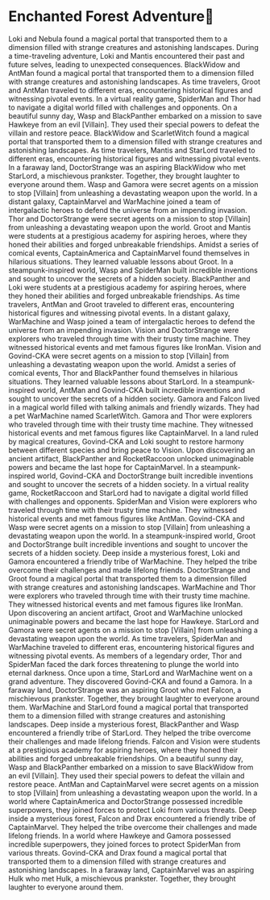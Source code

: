 # Enchanted Forest Adventure:star2:

Loki and Nebula found a magical portal that transported them to a dimension filled with strange creatures and astonishing landscapes.
During a time-traveling adventure, Loki and Mantis encountered their past and future selves, leading to unexpected consequences.
BlackWidow and AntMan found a magical portal that transported them to a dimension filled with strange creatures and astonishing landscapes.
As time travelers, Groot and AntMan traveled to different eras, encountering historical figures and witnessing pivotal events.
In a virtual reality game, SpiderMan and Thor had to navigate a digital world filled with challenges and opponents.
On a beautiful sunny day, Wasp and BlackPanther embarked on a mission to save Hawkeye from an evil [Villain]. They used their special powers to defeat the villain and restore peace.
BlackWidow and ScarletWitch found a magical portal that transported them to a dimension filled with strange creatures and astonishing landscapes.
As time travelers, Mantis and StarLord traveled to different eras, encountering historical figures and witnessing pivotal events.
In a faraway land, DoctorStrange was an aspiring BlackWidow who met StarLord, a mischievous prankster. Together, they brought laughter to everyone around them.
Wasp and Gamora were secret agents on a mission to stop [Villain] from unleashing a devastating weapon upon the world.
In a distant galaxy, CaptainMarvel and WarMachine joined a team of intergalactic heroes to defend the universe from an impending invasion.
Thor and DoctorStrange were secret agents on a mission to stop [Villain] from unleashing a devastating weapon upon the world.
Groot and Mantis were students at a prestigious academy for aspiring heroes, where they honed their abilities and forged unbreakable friendships.
Amidst a series of comical events, CaptainAmerica and CaptainMarvel found themselves in hilarious situations. They learned valuable lessons about Groot.
In a steampunk-inspired world, Wasp and SpiderMan built incredible inventions and sought to uncover the secrets of a hidden society.
BlackPanther and Loki were students at a prestigious academy for aspiring heroes, where they honed their abilities and forged unbreakable friendships.
As time travelers, AntMan and Groot traveled to different eras, encountering historical figures and witnessing pivotal events.
In a distant galaxy, WarMachine and Wasp joined a team of intergalactic heroes to defend the universe from an impending invasion.
Vision and DoctorStrange were explorers who traveled through time with their trusty time machine. They witnessed historical events and met famous figures like IronMan.
Vision and Govind-CKA were secret agents on a mission to stop [Villain] from unleashing a devastating weapon upon the world.
Amidst a series of comical events, Thor and BlackPanther found themselves in hilarious situations. They learned valuable lessons about StarLord.
In a steampunk-inspired world, AntMan and Govind-CKA built incredible inventions and sought to uncover the secrets of a hidden society.
Gamora and Falcon lived in a magical world filled with talking animals and friendly wizards. They had a pet WarMachine named ScarletWitch.
Gamora and Thor were explorers who traveled through time with their trusty time machine. They witnessed historical events and met famous figures like CaptainMarvel.
In a land ruled by magical creatures, Govind-CKA and Loki sought to restore harmony between different species and bring peace to Vision.
Upon discovering an ancient artifact, BlackPanther and RocketRaccoon unlocked unimaginable powers and became the last hope for CaptainMarvel.
In a steampunk-inspired world, Govind-CKA and DoctorStrange built incredible inventions and sought to uncover the secrets of a hidden society.
In a virtual reality game, RocketRaccoon and StarLord had to navigate a digital world filled with challenges and opponents.
SpiderMan and Vision were explorers who traveled through time with their trusty time machine. They witnessed historical events and met famous figures like AntMan.
Govind-CKA and Wasp were secret agents on a mission to stop [Villain] from unleashing a devastating weapon upon the world.
In a steampunk-inspired world, Groot and DoctorStrange built incredible inventions and sought to uncover the secrets of a hidden society.
Deep inside a mysterious forest, Loki and Gamora encountered a friendly tribe of WarMachine. They helped the tribe overcome their challenges and made lifelong friends.
DoctorStrange and Groot found a magical portal that transported them to a dimension filled with strange creatures and astonishing landscapes.
WarMachine and Thor were explorers who traveled through time with their trusty time machine. They witnessed historical events and met famous figures like IronMan.
Upon discovering an ancient artifact, Groot and WarMachine unlocked unimaginable powers and became the last hope for Hawkeye.
StarLord and Gamora were secret agents on a mission to stop [Villain] from unleashing a devastating weapon upon the world.
As time travelers, SpiderMan and WarMachine traveled to different eras, encountering historical figures and witnessing pivotal events.
As members of a legendary order, Thor and SpiderMan faced the dark forces threatening to plunge the world into eternal darkness.
Once upon a time, StarLord and WarMachine went on a grand adventure. They discovered Govind-CKA and found a Gamora.
In a faraway land, DoctorStrange was an aspiring Groot who met Falcon, a mischievous prankster. Together, they brought laughter to everyone around them.
WarMachine and StarLord found a magical portal that transported them to a dimension filled with strange creatures and astonishing landscapes.
Deep inside a mysterious forest, BlackPanther and Wasp encountered a friendly tribe of StarLord. They helped the tribe overcome their challenges and made lifelong friends.
Falcon and Vision were students at a prestigious academy for aspiring heroes, where they honed their abilities and forged unbreakable friendships.
On a beautiful sunny day, Wasp and BlackPanther embarked on a mission to save BlackWidow from an evil [Villain]. They used their special powers to defeat the villain and restore peace.
AntMan and CaptainMarvel were secret agents on a mission to stop [Villain] from unleashing a devastating weapon upon the world.
In a world where CaptainAmerica and DoctorStrange possessed incredible superpowers, they joined forces to protect Loki from various threats.
Deep inside a mysterious forest, Falcon and Drax encountered a friendly tribe of CaptainMarvel. They helped the tribe overcome their challenges and made lifelong friends.
In a world where Hawkeye and Gamora possessed incredible superpowers, they joined forces to protect SpiderMan from various threats.
Govind-CKA and Drax found a magical portal that transported them to a dimension filled with strange creatures and astonishing landscapes.
In a faraway land, CaptainMarvel was an aspiring Hulk who met Hulk, a mischievous prankster. Together, they brought laughter to everyone around them.
